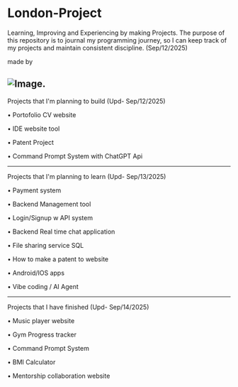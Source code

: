 # London-Project
Learning, Improving and Experiencing by making Projects.
The purpose of this repository is to journal my programming journey, so I can keep track of my projects and maintain consistent discipline. (Sep/12/2025)

made by 

![Image](https://github.com/user-attachments/assets/ba5fb303-a3d0-4370-9b54-850958f48bea).
--------------------------------------------------
Projects that I'm planning to build (Upd- Sep/12/2025)

  • Portofolio CV website
  
  • IDE website tool
  
  • Patent Project

  • Command Prompt System with ChatGPT Api
  
--------------------------------------------------
Projects that I'm planning to learn (Upd- Sep/13/2025)

  • Payment system
  
  • Backend Management tool
  
  • Login/Signup w API system
  
  • Backend Real time chat application
  
  • File sharing service SQL
  
  • How to make a patent to website
  
  • Android/IOS apps
  
  • Vibe coding / AI Agent
  
--------------------------------------------------
Projects that I have finished (Upd- Sep/14/2025)

  • Music player website
  
  • Gym Progress tracker

  • Command Prompt System

  • BMI Calculator

  • Mentorship collaboration website
